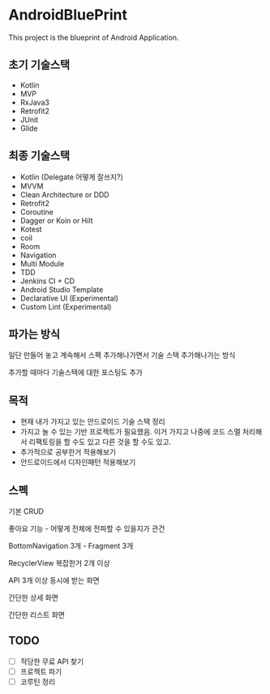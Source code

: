 # AndroidBluePrint
This project is the blueprint of Android Application.

## 초기 기술스택

- Kotlin
- MVP
- RxJava3
- Retrofit2
- JUnit
- Glide

## 최종 기술스택

- Kotlin (Delegate 어떻게 잘쓰지?)
- MVVM
- Clean Architecture or DDD
- Retrofit2
- Coroutine
- Dagger or Koin or Hilt
- Kotest
- coil
- Room
- Navigation
- Multi Module
- TDD
- Jenkins CI + CD
- Android Studio Template
- Declarative UI (Experimental)
- Custom Lint (Experimental)

## 파가는 방식

일단 만들어 놓고 계속해서 스펙 추가해나가면서 기술 스택 추가해나가는 방식

추가할 때마다 기술스택에 대한 포스팅도 추가

## 목적

- 현재 내가 가지고 있는 안드로이드 기술 스택 정리
- 가지고 놀 수 있는 기반 프로젝트가 필요했음. 이거 가지고 나중에 코드 스멜 처리해서 리팩토링을 할 수도 있고 다른 것을 할 수도 있고.
- 추가적으로 공부한거 적용해보기
- 안드로이드에서 디자인패턴 적용해보기

## 스펙

기본 CRUD

좋아요 기능 - 어떻게 전체에 전파할 수 있을지가 관건

BottomNavigation 3개 - Fragment 3개

RecyclerView 복잡한거 2개 이상

API 3개 이상 동시에 받는 화면

간단한 상세 화면

간단한 리스트 화면

## TODO

- [ ]  적당한 무료 API 찾기
- [ ]  프로젝트 파기
- [ ]  코루틴 정리
